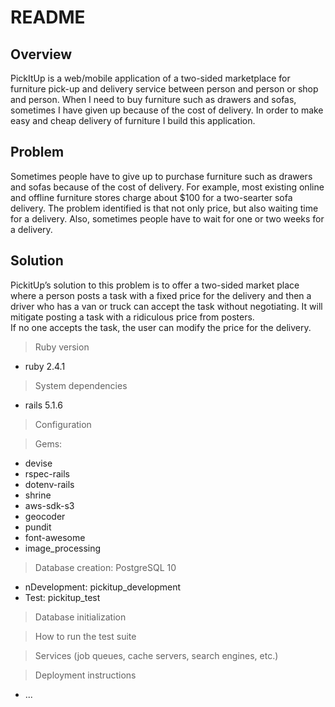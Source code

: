 # README

## Overview
PickItUp is a web/mobile application of a two-sided marketplace for furniture pick-up and delivery service between person and person or shop and person.
When I need to buy furniture such as drawers and sofas, sometimes I have given up because of the cost of delivery. In order to make easy and cheap delivery of furniture I build this application.

## Problem
Sometimes people have to give up to purchase furniture such as drawers and sofas because of the cost of delivery. For example, most existing online and offline furniture stores charge about $100 for a two-searter sofa delivery. The problem identified is that not only price, but also waiting time for a delivery. Also, sometimes people have to wait for one or two weeks for a delivery.

## Solution
PickitUp’s solution to this problem is to offer a two-sided market place where a person posts a task with a fixed price for the delivery and then a driver who has a van or truck can accept the task without negotiating. It will mitigate posting a task with a ridiculous price from posters.  
If no one accepts the task, the user can modify the price for the delivery. 

> Ruby version 
* ruby 2.4.1

> System dependencies
* rails 5.1.6

> Configuration


> Gems: 
* devise
* rspec-rails
* dotenv-rails
* shrine
* aws-sdk-s3
* geocoder
* pundit
* font-awesome
* image_processing


> Database creation: PostgreSQL 10
* nDevelopment: pickitup_development
* Test: pickitup_test

> Database initialization

> How to run the test suite

> Services (job queues, cache servers, search engines, etc.)

> Deployment instructions

* ...
